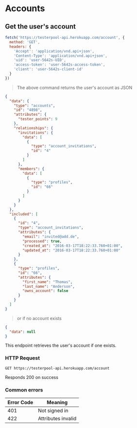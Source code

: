 # Accounts

## Get the user's account

```javascript
fetch('https://testerpool-api.herokuapp.com/account', {
  method: 'GET',
  headers: {
    'Accept': 'application/vnd.api+json',
    'Content-Type': 'application/vnd.api+json',
    'uid': 'user-5642s-UID',
    'access-token': 'user-5642s-access-token',
    'client': 'user-5642s-client-id'
  }
})
```

> The above command returns the user's account as JSON

```json
{
  "data": {
    "type": "accounts",
    "id": "4898",
    "attributes": {
      "tester_points": 9
    },
    "relationships": {
      "invitations": {
        "data": [
          {
            "type": "account_invitations",
            "id": "4"
          }
        ]
      },
      "members": {
        "data": [
          {
            "type": "profiles",
            "id": "66"
          }
        ]
      }
    }
  },
  "included": [
    {
      "id": "4",
      "type": "account_invitations",
      "attributes": {
        "email": "invited@add.de",
        "processed": true,
        "created_at": "2016-03-17T18:22:33.760+01:00",
        "updated_at": "2016-03-17T18:22:33.760+01:00"
      }
    },
    {
      "type": "profiles",
      "id": "66",
      "attributes": {
        "first_name": "Thomas",
        "last_name": "Anderson",
        "owns_account": false
      }
    }
  ]
}
```

> or if no account exists

```json
{
  "data": null
}
```

This endpoint retrieves the user's account if one exists.

### HTTP Request

`GET https://testerpool-api.herokuapp.com/account`

<aside class="success">
Responds 200 on success
</aside>

### Common errors

Error Code | Meaning
---------- | -------
401 | Not signed in
422 | Attributes invalid
